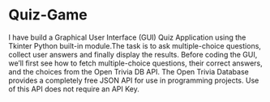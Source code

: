 # Quiz-Game
I have build a Graphical User Interface (GUI) Quiz Application using the Tkinter Python built-in module.The task is to ask multiple-choice questions, collect user answers and finally display the results. Before coding the GUI, we’ll first see how to fetch multiple-choice questions, their correct answers, and the choices from the Open Trivia DB API. The Open Trivia Database provides a completely free JSON API for use in programming projects. Use of this API does not require an API Key.
